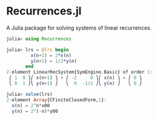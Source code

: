 # Recurrences.jl

A Julia package for solving systems of linear recurrences.

```julia
julia> using Recurrences

julia> lrs = @lrs begin
         x(n+1) = 2*x(n)
         y(n+1) = 1/2*y(n)
       end
2-element LinearRecSystem{SymEngine.Basic} of order 1:
 ⎛ 1  0 ⎞⎛ x(n+1) ⎞ + ⎛ -2     0 ⎞⎛ x(n) ⎞ = ⎛ 0 ⎞
 ⎝ 0  1 ⎠⎝ y(n+1) ⎠   ⎝  0  -1/2 ⎠⎝ y(n) ⎠   ⎝ 0 ⎠

julia> solve(lrs)
2-element Array{CFiniteClosedForm,1}:
  x(n) = 2^n*x00   
  y(n) = 2^(-n)*y00
```
